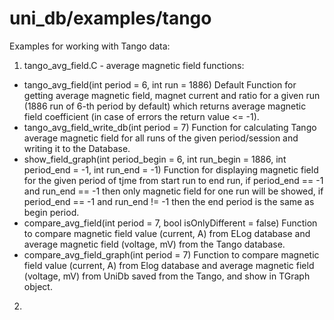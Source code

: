 uni_db/examples/tango
=====================
Examples for working with Tango data:

1. tango_avg_field.C - average magnetic field functions:
- tango_avg_field(int period = 6, int run = 1886)
Default Function for getting average magnetic field, magnet current and ratio for a given run (1886 run of 6-th period by default)
which returns average magnetic field coefficient (in case of errors the return value <= -1).
- tango_avg_field_write_db(int period = 7)
Function for calculating Tango average magnetic field for all runs of the given period/session and writing it to the Database.
- show_field_graph(int period_begin = 6, int run_begin = 1886, int period_end = -1, int run_end = -1)
Function for displaying  magnetic field for the given period of tjme from start run to end run,
if period_end == -1 and run_end == -1 then only magnetic field for one run will be showed,
if period_end == -1 and run_end != -1 then the end period is the same as begin period.
- compare_avg_field(int period = 7, bool isOnlyDifferent = false)
Function to compare magnetic field value (current, A) from ELog database and average magnetic field (voltage, mV) from the Tango database.
- compare_avg_field_graph(int period = 7)
Function to compare magnetic field value (current, A) from Elog database and average magnetic field (voltage, mV) from UniDb saved from the Tango, and show in TGraph object.

2.
